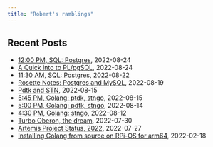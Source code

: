 ```yaml
---
title: "Robert's ramblings"
---
```


Recent Posts
------------

+ [12:00 PM, SQL: Postgres](/blog/2022/08/24/rosette-notes-2022-08-24_121200.html), 2022-08-24
+ [A Quick into to PL/pgSQL](/blog/2022/08/24/plpgsql-quick-intro.html), 2022-08-24
+ [11:30 AM, SQL: Postgres](/blog/2022/08/22/rosette-notes-2022-08-22_111130.html), 2022-08-22
+ [Rosette Notes: Postgres and MySQL](/blog/2022/08/19/rosette-notes.html), 2022-08-19
+ [Pdtk and STN](/blog/2022/08/15/golang-development.html), 2022-08-15
+ [5:45 PM, Golang: ptdk,  stngo](/blog/2022/08/15/golang-development-2022-08-15_170545.html), 2022-08-15
+ [5:00 PM, Golang: pdtk,  stngo](/blog/2022/08/14/golang-development-2022-08-14_170500.html), 2022-08-14
+ [4:30 PM, Golang: stngo](/blog/2022/08/12/golang-development-2022-08-12_160430.html), 2022-08-12
+ [Turbo Oberon, the dream](/blog/2022/07/30/Turbo-Oberon.html), 2022-07-30
+ [Artemis Project Status, 2022](/blog/2022/07/27/Artemis-Status-Summer-2022.html), 2022-07-27
+ [Installing Golang from source on RPi-OS for arm64](/blog/2022/02/18/Installing-Go-from-Source-RPiOS-arm64.html), 2022-02-18

